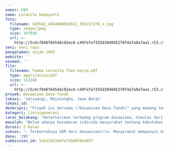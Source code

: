 ```yaml
---
nomor: 699
nama: Loranita Damayanti
foto:
  filename: 549542_4854060683012_391157276_n.jpg
  type: image/jpeg
  size: 107030
  url: >-
    http://5c4cf848f6454dc02ec8-c49fe7e7355d384845270f4a7a0a7aa1.r53.cf2.rackcdn.com/11a0a68f-912e-4781-aee4-7fc9bd7a90e9/549542_4854060683012_391157276_n.jpg
seni: seni_rupa
pengalaman: sejak 1993
website: ''
sosmed: ''
file:
  filename: Yumma Loranita Theo Karya.pdf
  type: application/pdf
  size: 113248
  url: >-
    http://5c4cf848f6454dc02ec8-c49fe7e7355d384845270f4a7a0a7aa1.r53.cf2.rackcdn.com/0258b40e-630f-4eac-8590-9c6e8fff2963/Yumma%20Loranita%20Theo%20Karya.pdf
proyek: Dasawisma Desa Tanah
lokasi: 'Jatiwangi, Majalengka, Jawa Barat'
lokasi_id: ''
deskripsi: "Proyek ini bernama \"Dasawisma Desa Tanah\" yang memang terinspirasi dari Dasawisma atau yang lebih dikenal dengan kegiatan PKK (Program Kesejahteraan Keluarga) dari tiap sepuluh rumah. Proyek ini akan diadakan oleh dan untuk warga desa di Jatiwangi, yang selama ini dikenal sebagai desa genteng/ tanah liat. Dalam proyek ini, masyarakat desa diajak untuk mencari diversifikasi produk genteng jatiwangi di era perubahan hingga menjadi usaha baru untuk mata pencaharian, (yang sudah terlihat misalnya; aksesoris genteng, alat musik tanah liat, dan batik genteng, yang pernah terealisasi namun terhenti karena kurangnya modal dan masalah lainnya. Proyek ini dijalankan bersama kolaborasi seniman lokal Jatiwangi, lintas generasi antara seniman perupa, periset muda, musisi, praktisi kesehatan yang bersinergi dengan masyarakat penduduk. Proyek ini berupaya agar masyarakat genteng Jatiwangi yang mulai terancam kelangsungannya untuk mulai berpikir dan bertindak dengan kemungkinan lain dari genteng dan tanah liat, memberikan edukasi kepada masyarakat dengan konsep dasawisma yang ideal dan direvitalisasi. Program ini adalah lanjutan dari proyek Real Labs yang dilaksanakan bersama Foa-Flux Swedia tahun 2017.\r\n"
kategori: lintasgenerasi
latar_belakang: "Ketertarikan terhadap program dasawisma, dimulai dari yang terkecil dan terdekat, yaitu rukun tetangga, 10 rumah yang terkuasai di wilayahnya.\r\n\r\nPKK selama ini lebih banyak diidentikkan dengan gerakan ibu-ibu bentukan Orde baru untuk mengekalkan ideologi patriarki dengan mereduksi peran perempuan hanya dalam ranah domestik.\r\n\r\nNamun demikian, kedekatan dengan negara harus diakui telah memberi PKK jangkauan yang begitu luas dan masif hingga ke pelosok desa yang terpencil di Indonesia- jangkauan yang tak dimiliki organisasi perempuan manapun lainnya. \r\n\r\nMaka dari itu PKK harus direvitalisasi, direbut, dan dimanfaatkan oleh gerakan perempuan untuk mendukung gerakan-gerakan pro perempuan yang responsif gender. Sebab bila tidak, pada era pasca reformasi ini PKK justru menjadi sarana elite lokal dan partai politik untuk menyebarkan pengaruhnya yang tak senantiasa positif bagi demokrasi dan kepentingan perempuan.\r\n\r\nGagasan revitalisasi Program Kesejahteraan Keluarga (PKK) sebagai gerakan perempuan akar rumput, bermaksud untuk memberi kontribusi bagi penguatan partisipasi dan representasi kelompok perempuan dalam membangun konteks membangun jalan demokrasi. Mendemokrasikan organisasi, di antaranya dengan mekanisme pemilihan ketua berdasarkan kompetensi, tanpa memisahkan struktur kepemimpinan dengan pemerintahan, adalah agenda advokasi yang menantang. Biasanya ketua secara otomatis, tidak dipilih, yakni sang istri kepala desa.\r\n"
masalah: "Belum adanya kesadaran individu masyarakat tentang kebutuhan hidup dan desanya, dan perubahan fungsi dasawisma yang mulai ditinggalkan.\r\nMasyarakat yang tidak berpikir untuk jangka panjang, untuk diri sendiri dan lingkungan\r\nGerakan PKK yang dalam praktiknya kebanyakan hanya untuk arisan\r\nIngin melihat kembali peran pkk yang tidak hanya dibebankan pada ibu-ibu\r\n\r\nKebanyakan perempuan di desa atau kampung kota “tidak sadar” atas kepentingan perempuannya. Kepentingan perempuan (women’s interest) sungguh beragam, dipengaruhi oleh faktor lokasi, ras, etnis, kelas, gender, dan banyak aspek lainnya. Di Jatiwangi, mayoritas penduduk laki-laki dan bahkan perempuan adalah pengrajin genteng, di mana genteng Jatiwangi menjadi produsen terbesar genteng Indonesia sejak tahun 1905. Namun sejak tahun 2015, jumlah industri genteng terjun bebas hingga hanya beberapa yang tinggal. Para pengrajin terancam \r\n\r\nDi mana sebelumnya kehidupan pada pengrajin adalah bentuk yang ideal, dan kekeluargaan. Sebuah  pemandangan yang biasa jika banyak ayunan bayi, dan anak balita bermain tanah di tempat bapak ibunya bekerja. Bahkan para manula masih bisa mengisi harinya dan beraktifitas di sana. Antara pekerja dan pemilik pun sangat harmonis dan saling toleransi. Misalnya ketika waktu tanam dan panen ke sawah, para pekerja selalu diperkenankan untuk bertani, dan kembali lagi ketika panen selesai."
durasi: 5 bulan
sukses: "- Terbentuknya UKM dari dasawisma\r\n- Masyarakat mempunyai koperasi dasawisma\r\n- Tercipta produk yang fungsional dari genteng dan tanah liat\r\n- Mempunyai galeri pekarangan\r\n- Launching & Pameran\r\n- Menerbitkan buku dan sarana edukasi\r\n- Distribusi dasawisma ke desa lainnya\r\n"
dana: '295'
submission_id: 5ab12823e0fafd588f6ed85f
---
```


